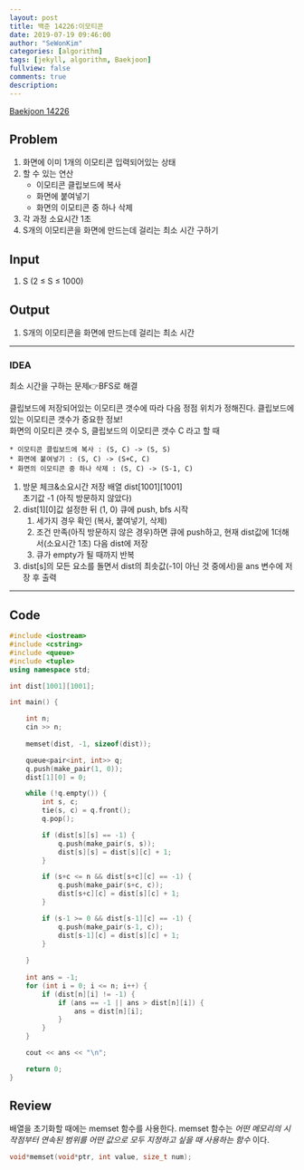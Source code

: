 ```yaml
---
layout: post
title: 백준 14226:이모티콘
date: 2019-07-19 09:46:00
author: "SeWonKim"
categories: [algorithm]
tags: [jekyll, algorithm, Baekjoon]
fullview: false
comments: true
description: 
---
```



[Baekjoon 14226](https://www.acmicpc.net/problem/14226)

## Problem
  1. 화면에 이미 1개의 이모티콘 입력되어있는 상태
  2. 할 수 있는 연산
      * 이모티콘 클립보드에 복사 
      * 화면에 붙여넣기 
      * 화면의 이모티콘 중 하나 삭제
  3. 각 과정 소요시간 1초
  4. S개의 이모티콘을 화면에 만드는데 걸리는 최소 시간 구하기

## Input
  1. S (2 ≤ S ≤ 1000)
  
## Output
  1. S개의 이모티콘을 화면에 만드는데 걸리는 최소 시간

---


### IDEA
최소 시간을 구하는 문제👉BFS로 해결

클립보드에 저장되어있는 이모티콘 갯수에 따라 다음 정점 위치가 정해진다. 클립보드에 있는 이모티콘 갯수가 중요한 정보!\
화면의 이모티콘 갯수 S, 클립보드의 이모티콘 갯수 C 라고 할 때
```
* 이모티콘 클립보드에 복사 : (S, C) -> (S, S)
* 화면에 붙여넣기 : (S, C) -> (S+C, C)
* 화면의 이모티콘 중 하나 삭제 : (S, C) -> (S-1, C)
```

  1. 방문 체크&소요시간 저장 배열 dist[1001][1001]\
     초기값 -1 (아직 방문하지 않았다)
  2. dist[1][0]값 설정한 뒤 (1, 0) 큐에 push, bfs 시작
      1. 세가지 경우 확인 (복사, 붙여넣기, 삭제)
      2. 조건 만족(아직 방문하지 않은 경우)하면 큐에 push하고, 현재 dist값에 1더해서(소요시간 1초) 다음 dist에 저장
      3. 큐가 empty가 될 때까지 반복
  3. dist[s]의 모든 요소를 돌면서 dist의 최솟값(-1이 아닌 것 중에서)을 ans 변수에 저장 후 출력
     
---


## Code
```cpp
#include <iostream>
#include <cstring>
#include <queue>
#include <tuple>
using namespace std;

int dist[1001][1001];

int main() {

	int n;
	cin >> n;
	
	memset(dist, -1, sizeof(dist));

	queue<pair<int, int>> q;
	q.push(make_pair(1, 0));
	dist[1][0] = 0;

	while (!q.empty()) {
		int s, c;
		tie(s, c) = q.front();
		q.pop();

		if (dist[s][s] == -1) {
			q.push(make_pair(s, s));
			dist[s][s] = dist[s][c] + 1;
		}

		if (s+c <= n && dist[s+c][c] == -1) {
			q.push(make_pair(s+c, c));
			dist[s+c][c] = dist[s][c] + 1;
		}

		if (s-1 >= 0 && dist[s-1][c] == -1) {
			q.push(make_pair(s-1, c));
			dist[s-1][c] = dist[s][c] + 1;
		}
		
	}
	
	int ans = -1;
	for (int i = 0; i <= n; i++) {
		if (dist[n][i] != -1) {
			if (ans == -1 || ans > dist[n][i]) {
				ans = dist[n][i];
			}
		}
	}

	cout << ans << "\n";

	return 0;
}
```


## Review
배열을 초기화할 때에는 memset 함수를 사용한다. memset 함수는 *어떤 메모리의 시작점부터 연속된 범위를 어떤 값으로 모두 지정하고 싶을 때 사용하는 함수* 이다.
```cpp
void*memset(void*ptr, int value, size_t num);
```
